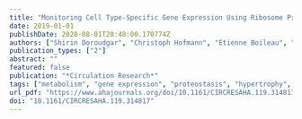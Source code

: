 ```yaml
---
title: "Monitoring Cell Type-Specific Gene Expression Using Ribosome Profiling In Vivo During Cardiac Hemodynamic Stress"
date: 2019-01-01
publishDate: 2020-08-01T20:48:00.170774Z
authors: ["Shirin Doroudgar", "Christoph Hofmann", "Etienne Boileau", "Brandon Malone", "Eva Riechert", "Anieszka Anna Gorska", "Tobias Jakobi", "Clara Sandmann", "Lonny Juergensen", "Vivien Kmietczyk", "Ellen Malovrh", "Jana Burghaus", "Mandy Rettel", "Frank Stein", "Fereshteh Sadat Younesi", "Ulrike Anne Friedrich", "Victoria Mauz", "Johannes Backs", "Günter Kramer", "Hugo A Katus", "Christoph Dieterich", "Mirko Völkers"]
publication_types: ["2"]
abstract: ""
featured: false
publication: "*Circulation Research*"
tags: ["metabolism", "gene expression", "proteostasis", "hypertrophy", "left ventricular", "protein biosynthesis", "protein folding", "ribosomes"]
url_pdf: "https://www.ahajournals.org/doi/10.1161/CIRCRESAHA.119.314817"
doi: "10.1161/CIRCRESAHA.119.314817"
---
```


